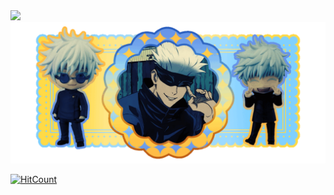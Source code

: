 <img src="https://64.media.tumblr.com/68482aafa65f3b0a4776f2f4badc16eb/6d473117d0452ac5-75/s2048x3072/035334c824af24c6a4a447178d0174909da979b8.pnj">
<img src="gojo.gif">

[![HitCount](https://hits.dwyl.com/wambibi/wambibi.svg?style=flat-square)](http://hits.dwyl.com/wambibi/wambibi)
<!--
**wambibi/wambibi** is a ✨ _special_ ✨ repository because its `README.md` (this file) appears on your GitHub profile.

